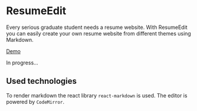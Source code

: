 # ResumeEdit

Every serious graduate student needs a resume website. With ResumeEdit you can easily create your own resume website from different themes using Markdown.

[Demo](https://geniegeist.github.io/resumeedit/) 

In progress...

## Used technologies

To render markdown the react library `react-markdown` is used. The editor is powered by `CodeMirror`.
